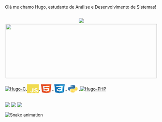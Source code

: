 Olá me chamo Hugo, estudante de Análise e Desenvolvimento de Sistemas!
##

<div align="center">
  <a href="https://github.com/rafaballerini">
  <img height="180em" src="https://github-readme-stats.vercel.app/api?username=hugoromerito&show_icons=true&include_all_commits=true&count_private=true&border_radius=20&locale=pt-br&bg_color=222831&icon_color=FD7014&title_color=FD7014&text_color=DBD8E3"/>
  <img height="180em" width="500em" src="https://github-readme-stats.vercel.app/api/top-langs/?username=hugoromerito&layout=compact&langs_count=7&theme=react&border-radius=20&locale=pt-br&bg_color=222831&title_color=FD7014&text_color=DBD8E3"/>
</div>
  <div style="display: inline_block"><br>
    <img align="center" alt="Hugo-C" height="30" width="40" src="https://cdn.jsdelivr.net/gh/devicons/devicon/icons/c/c-original.svg" />
    <img align="center" alt="Hugp-Js" height="30" width="40" src="https://raw.githubusercontent.com/devicons/devicon/master/icons/javascript/javascript-plain.svg">
    <img align="center" alt="Hugo-HTML" height="30" width="40" src="https://raw.githubusercontent.com/devicons/devicon/master/icons/html5/html5-original.svg">
    <img align="center" alt="Hugo-CSS" height="30" width="40" src="https://raw.githubusercontent.com/devicons/devicon/master/icons/css3/css3-original.svg">
    <img align="center" alt="Hugo-Python" height="30" width="40" src="https://raw.githubusercontent.com/devicons/devicon/master/icons/python/python-original.svg">
    <img align="center" alt="Hugo-PHP" height="30" width="40" src="https://cdn.jsdelivr.net/gh/devicons/devicon/icons/php/php-original.svg" />
</div>

  ##
  
<div> 
  <a href="https://instagram.com/hugo.queiroz_" target="_blank"><img src="https://img.shields.io/badge/-Instagram-%23E4405F?style=for-the-badge&logo=instagram&logoColor=white" target="_blank"></a>
  <a href = "mailto:contatohugoromerito@gmail.com"><img src="https://img.shields.io/badge/-Gmail-%23333?style=for-the-badge&logo=gmail&logoColor=white" target="_blank"></a>
  <a href="https://www.linkedin.com/in/hugo-queiroz-2021" target="_blank"><img src="https://img.shields.io/badge/-LinkedIn-%230077B5?style=for-the-badge&logo=linkedin&logoColor=white" target="_blank"></a> 

![Snake animation](https://github.com/hugoromerito/hugoromerito/blob/output/github-contribution-grid-snake.svg)
</div>
